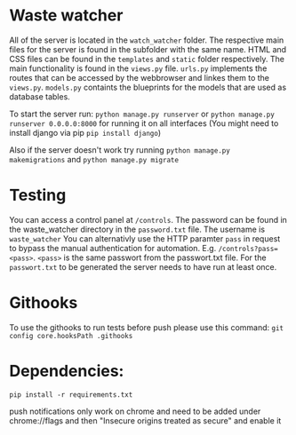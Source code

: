 # Waste watcher

All of the server is located in the `watch_watcher` folder. The respective main files for the server is found in the subfolder with the same name. HTML and CSS files can be found in the `templates` and `static` folder respectively. The main functionality is found in the `views.py` file. `urls.py` implements the routes that can be accessed by the webbrowser and linkes them to the `views.py`. `models.py` containts the blueprints for the models that are used as database tables.


To start the server run: `python manage.py runserver` or `python manage.py runserver 0.0.0.0:8000` for running it on all interfaces (You might need to install django via pip `pip install django`)

Also if the server doesn't work try running `python manage.py makemigrations` and `python manage.py migrate`

# Testing
You can access a control panel at `/controls`. The password can be found in the waste_watcher directory in the `password.txt` file. The username is `waste_watcher`
You can alternativly use the HTTP paramter `pass` in request to bypass the manual authentication for automation. E.g. `/controls?pass=<pass>`. `<pass>` is the same passwort from the passwort.txt file.
For the `passwort.txt` to be generated the server needs to have run at least once. 

# Githooks
To use the githooks to run tests before push please use this command:
`git config core.hooksPath .githooks`

# Dependencies:
 `pip install -r requirements.txt`

push notifications only work on chrome and need to be added under chrome://flags and then "Insecure origins treated as secure" and enable it
